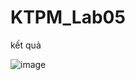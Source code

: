 # KTPM_Lab05
kết quả 

![image](https://github.com/HuyGlaucus/KTPM_Lab05/assets/116423850/0502072f-9815-4bfe-b7cd-8444eb311107)
